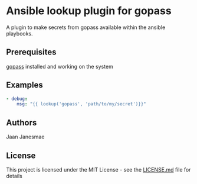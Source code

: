 # Ansible lookup plugin for gopass

A plugin to make secrets from gopass available within the ansible playbooks.

## Prerequisites

[gopass](https://www.gopass.pw) installed and working on the system

## Examples

```yml
- debug:
    msg: "{{ lookup('gopass', 'path/to/my/secret')}}"
```

## Authors

Jaan Janesmae

## License

This project is licensed under the MIT License - see the [LICENSE.md](LICENSE.md) file for details

